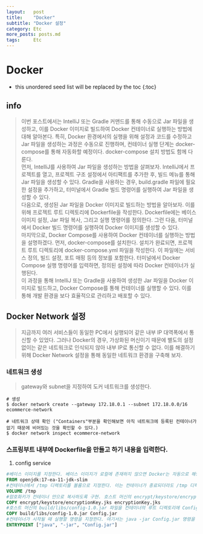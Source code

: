 ```yaml
---
layout:   post
title:    "Docker"
subtitle: "Docker 설정"
category: Etc
more_posts: posts.md
tags:     Etc
---
```

# Docker

<!--more-->
<!-- Table of contents -->
* this unordered seed list will be replaced by the toc
{:toc}

<!-- text -->

## info
> 이번 포스트에서는 IntelliJ 또는 Gradle 커맨드를 통해 수동으로 Jar 파일을 생성하고, 이를 Docker 이미지로 빌드하여 Docker 컨테이너로 실행하는 방법에 대해 알아본다. 특히, Docker 환경에서의 실행을 위해 설정과 코드를 수정하고 Jar 파일을 생성하는 과정은 수동으로 진행하며, 컨테이너 실행 단계는 docker-compose를 통해 자동화할 예정이다. docker-compose 설치 방법도 함께 다룬다.  
먼저, IntelliJ를 사용하여 Jar 파일을 생성하는 방법을 살펴보자. IntelliJ에서 프로젝트를 열고, 프로젝트 구조 설정에서 아티팩트를 추가한 후, 빌드 메뉴를 통해 Jar 파일을 생성할 수 있다. Gradle을 사용하는 경우, build.gradle 파일에 필요한 설정을 추가하고, 터미널에서 Gradle 빌드 명령어를 실행하여 Jar 파일을 생성할 수 있다.  
다음으로, 생성된 Jar 파일을 Docker 이미지로 빌드하는 방법을 알아보자. 이를 위해 프로젝트 루트 디렉토리에 Dockerfile을 작성한다. Dockerfile에는 베이스 이미지 설정, Jar 파일 복사, 그리고 실행 명령어를 정의한다. 그런 다음, 터미널에서 Docker 빌드 명령어를 실행하여 Docker 이미지를 생성할 수 있다.  
마지막으로, Docker Compose를 사용하여 Docker 컨테이너를 실행하는 방법을 설명하겠다. 먼저, docker-compose를 설치한다. 설치가 완료되면, 프로젝트 루트 디렉토리에 docker-compose.yml 파일을 작성한다. 이 파일에는 서비스 정의, 빌드 설정, 포트 매핑 등의 정보를 포함한다. 터미널에서 Docker Compose 실행 명령어를 입력하면, 정의된 설정에 따라 Docker 컨테이너가 실행된다.  
이 과정을 통해 IntelliJ 또는 Gradle을 사용하여 생성한 Jar 파일을 Docker 이미지로 빌드하고, Docker Compose를 통해 컨테이너를 실행할 수 있다. 이를 통해 개발 환경을 보다 효율적으로 관리하고 배포할 수 있다.

## Docker Network 설정
> 지금까지 여러 서비스들이 동일한 PC에서 실행되어 같은 내부 IP 대역폭에서 통신할 수 있었다. 그러나 Docker의 경우, 가상화된 머신이기 때문에 별도의 설정 없이는 같은 네트워크로 인식되지 않아 내부 IP로 통신할 수 없다. 이를 해결하기 위해 Docker Network 설정을 통해 동일한 네트워크 환경을 구축해 보자.

### 네트워크 생성
> gateway와 subnet을 지정하여 도커 네트워크를 생성한다.

```shell
# 생성
$ docker network create --gateway 172.18.0.1 --subnet 172.18.0.0/16 ecommerce-network

# 네트워크 상태 확인 ("Containers"부분을 확인해보면 아직 네트워크에 등록된 컨테이너가 없기 때문에 비어있는 것을 확인할 수 있다.)
$ docker network inspect ecommerce-network
```
### 스프링부트 내부에 Dockerfile을 만들고 하기 내용을 입력한다.

1. config service
```Dockerfile
#베이스 이미지를 지정한다. 베이스 이미지가 로컬에 존재하지 않으면 Docker는 자동으로 해당 이미지를 Docker Hub(또는 다른 설정된 이미지 레지스트리)에서 다운로드한다.
FROM openjdk:17-ea-11-jdk-slim
#컨테이너에서 /tmp 디렉토리를 볼륨으로 지정한다. 이는 컨테이너가 종료되더라도 /tmp 디렉토리의 데이터를 유지할 수 있게 한다. 주로 애플리케이션이 임시 파일을 저장하는 데 사용된다.
VOLUME /tmp
#암호화키가 컨테이너 안으로 복사하도록 구현. 호스트 머신의 encrypt/keystore/encryptionKey.jks 파일을 컨테이너의 루트 디렉토리에 encryptionKey.jks라는 이름으로 복사한다.
COPY encrypt/keystore/encryptionKey.jks encryptionKey.jks
#호스트 머신의 build/libs/config-1.0.jar 파일을 컨테이너의 루트 디렉토리에 Config.jar라는 이름으로 복사한다.
COPY build/libs/config-1.0.jar Config.jar
#컨테이너가 시작될 때 실행할 명령을 지정한다. 여기서는 java -jar Config.jar 명령을 실행하여 JAR 파일을 실행한다. ENTRYPOINT는 컨테이너가 시작될 때 항상 실행되는 명령을 정의한다.
ENTRYPOINT ["java", "-jar", "Config.jar"]
```

